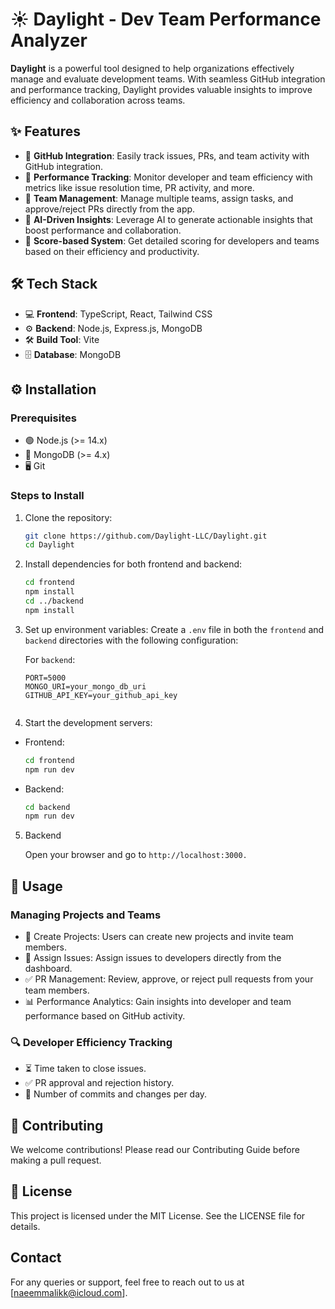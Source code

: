 # ☀️ Daylight - Dev Team Performance Analyzer

**Daylight** is a powerful tool designed to help organizations effectively manage and evaluate development teams. With seamless GitHub integration and performance tracking, Daylight provides valuable insights to improve efficiency and collaboration across teams. 

## ✨ Features

- 🔗 **GitHub Integration**: Easily track issues, PRs, and team activity with GitHub integration.
- 🚀 **Performance Tracking**: Monitor developer and team efficiency with metrics like issue resolution time, PR activity, and more.
- 👥 **Team Management**: Manage multiple teams, assign tasks, and approve/reject PRs directly from the app.
- 🤖 **AI-Driven Insights**: Leverage AI to generate actionable insights that boost performance and collaboration.
- 🎯 **Score-based System**: Get detailed scoring for developers and teams based on their efficiency and productivity.

## 🛠️ Tech Stack

- 💻 **Frontend**: TypeScript, React, Tailwind CSS
- ⚙️ **Backend**: Node.js, Express.js, MongoDB
- 🛠️ **Build Tool**: Vite
- 🗄️ **Database**: MongoDB

## ⚙️ Installation

### Prerequisites

- 🟢 Node.js (>= 14.x)
- 🍃 MongoDB (>= 4.x)
- 🖥️ Git

### Steps to Install

1. Clone the repository:
    ```bash
    git clone https://github.com/Daylight-LLC/Daylight.git
    cd Daylight
    ```

2. Install dependencies for both frontend and backend:
    ```bash
    cd frontend
    npm install
    cd ../backend
    npm install
    ```

3. Set up environment variables:
   Create a `.env` file in both the `frontend` and `backend` directories with the following configuration:

   For `backend`:
   ```env
   PORT=5000
   MONGO_URI=your_mongo_db_uri
   GITHUB_API_KEY=your_github_api_key

   
4. Start the development servers:

 - Frontend:
     ```bash
     cd frontend
     npm run dev
- Backend:
    ```bash
    cd backend
    npm run dev
    ```

5. Backend

   Open your browser and go to ```http://localhost:3000.```

## 💼 Usage

### Managing Projects and Teams

- 🔧 Create Projects: Users can create new projects and invite team members.
- 📝 Assign Issues: Assign issues to developers directly from the dashboard.
- ✅ PR Management: Review, approve, or reject pull requests from your team members.
- 📊 Performance Analytics: Gain insights into developer and team performance based on GitHub activity.
  
### 🔍 Developer Efficiency Tracking

- ⏳ Time taken to close issues.
- ✅ PR approval and rejection history.
- 🔄 Number of commits and changes per day.
  
## 🤝 Contributing

We welcome contributions! Please read our Contributing Guide before making a pull request.

## 📜 License
This project is licensed under the MIT License. See the LICENSE file for details.

## Contact
For any queries or support, feel free to reach out to us at [naeemmalikk@icloud.com].
